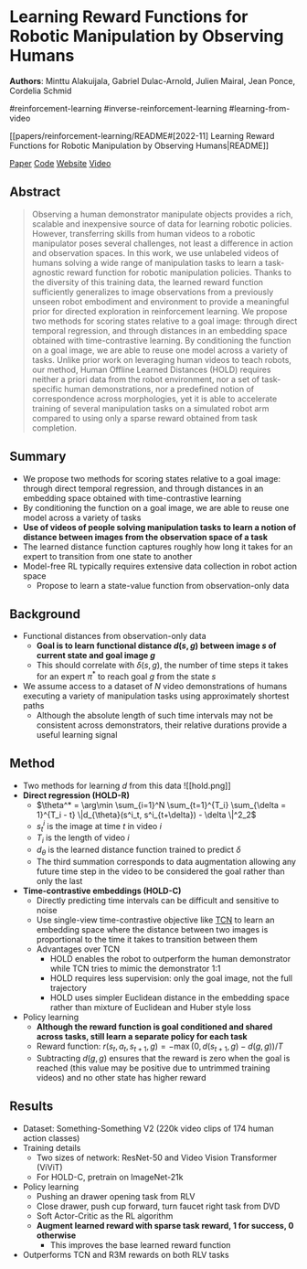 # Learning Reward Functions for Robotic Manipulation by Observing Humans

**Authors**: Minttu Alakuijala, Gabriel Dulac-Arnold, Julien Mairal, Jean Ponce, Cordelia Schmid

#reinforcement-learning
#inverse-reinforcement-learning
#learning-from-video

[[papers/reinforcement-learning/README#[2022-11] Learning Reward Functions for Robotic Manipulation by Observing Humans|README]]

[Paper](http://arxiv.org/abs/2211.09019)
[Code](https://github.com/minttusofia/hold-rewards)
[Website](https://sites.google.com/view/hold-rewards)
[Video](https://www.youtube.com/watch?v=t6g3Em4HDwI)

## Abstract

> Observing a human demonstrator manipulate objects provides a rich, scalable and inexpensive source of data for learning robotic policies. However, transferring skills from human videos to a robotic manipulator poses several challenges, not least a difference in action and observation spaces. In this work, we use unlabeled videos of humans solving a wide range of manipulation tasks to learn a task-agnostic reward function for robotic manipulation policies. Thanks to the diversity of this training data, the learned reward function sufficiently generalizes to image observations from a previously unseen robot embodiment and environment to provide a meaningful prior for directed exploration in reinforcement learning. We propose two methods for scoring states relative to a goal image: through direct temporal regression, and through distances in an embedding space obtained with time-contrastive learning. By conditioning the function on a goal image, we are able to reuse one model across a variety of tasks. Unlike prior work on leveraging human videos to teach robots, our method, Human Offline Learned Distances (HOLD) requires neither a priori data from the robot environment, nor a set of task-specific human demonstrations, nor a predefined notion of correspondence across morphologies, yet it is able to accelerate training of several manipulation tasks on a simulated robot arm compared to using only a sparse reward obtained from task completion.

## Summary

- We propose two methods for scoring states relative to a goal image: through direct temporal regression, and through distances in an embedding space obtained with time-contrastive learning
- By conditioning the function on a goal image, we are able to reuse one model across a variety of tasks
- **Use of videos of people solving manipulation tasks to learn a notion of distance between images from the observation space of a task**
- The learned distance function captures roughly how long it takes for an expert to transition from one state to another
- Model-free RL typically requires extensive data collection in robot action space
    - Propose to learn a state-value function from observation-only data

## Background

- Functional distances from observation-only data
    - **Goal is to learn functional distance $d(s, g)$ between image $s$ of current state and goal image $g$**
    - This should correlate with $\delta (s, g)$, the number of time steps it takes for an expert $\pi^*$ to reach goal $g$ from the state $s$
- We assume access to a dataset of $N$ video demonstrations of humans executing a variety of manipulation tasks using approximately shortest paths
    - Although the absolute length of such time intervals may not be consistent across demonstrators, their relative durations provide a useful learning signal

## Method

- Two methods for learning $d$ from this data ![[hold.png]]
- **Direct regression (HOLD-R)**
    - $\theta^* = \arg\min \sum_{i=1}^N \sum_{t=1}^{T_i} \sum_{\delta = 1}^{T_i - t} \|d_{\theta}(s^i_t, s^i_{t+\delta}) - \delta \|^2_2$
    - $s_t^i$ is the image at time $t$ in video $i$
    - $T_i$ is the length of video $i$
    - $d_{\theta}$ is the learned distance function trained to predict $\delta$
    - The third summation corresponds to data augmentation allowing any future time step in the video to be considered the goal rather than only the last
- **Time-contrastive embeddings (HOLD-C)**
    - Directly predicting time intervals can be difficult and sensitive to noise
    - Use single-view time-contrastive objective like [TCN](#apr-2017-tcn-time-contrastive-networks-self-supervised-learning-from-video) to learn an embedding space where the distance between two images is proportional to the time it takes to transition between them
    - Advantages over TCN
        - HOLD enables the robot to outperform the human demonstrator while TCN tries to mimic the demonstrator 1:1
        - HOLD requires less supervision: only the goal image, not the full trajectory
        - HOLD uses simpler Euclidean distance in the embedding space rather than mixture of Euclidean and Huber style loss
- Policy learning
    - **Although the reward function is goal conditioned and shared across tasks, still learn a separate policy for each task**
    - Reward function: $r(s_t, a_t, s_{t+1}, g) = -\max (0, d(s_{t+1}, g) - d(g, g))/T$
    - Subtracting $d(g,g)$ ensures that the reward is zero when the goal is reached (this value may be positive due to untrimmed training videos) and no other state has higher reward

## Results

- Dataset: Something-Something V2 (220k video clips of 174 human action classes)
- Training details
    - Two sizes of network: ResNet-50 and Video Vision Transformer (ViViT)
    - For HOLD-C, pretrain on ImageNet-21k
- Policy learning
    - Pushing an drawer opening task from RLV
    - Close drawer, push cup forward, turn faucet right task from DVD
    - Soft Actor-Critic as the RL algorithm
    - **Augment learned reward with sparse task reward, 1 for success, 0 otherwise**
        - This improves the base learned reward function
- Outperforms TCN and R3M rewards on both RLV tasks
